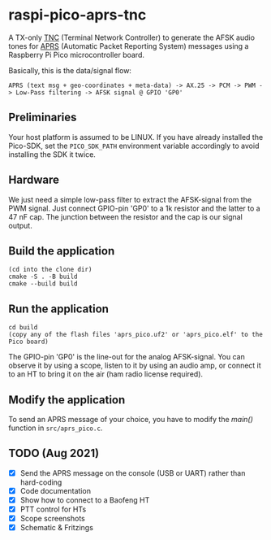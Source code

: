 # raspi-pico-aprs-tnc
A TX-only [TNC](https://en.wikipedia.org/wiki/Terminal_node_controller) (Terminal Network Controller) to generate the AFSK audio tones for [APRS](https://en.wikipedia.org/wiki/Automatic_Packet_Reporting_System) (Automatic Packet Reporting System) messages using a Raspberry Pi Pico microcontroller board.

Basically, this is the data/signal flow:

```
APRS (text msg + geo-coordinates + meta-data) -> AX.25 -> PCM -> PWM -> Low-Pass filtering -> AFSK signal @ GPIO 'GP0'
```

## Preliminaries

Your host platform is assumed to be LINUX.
If you have already installed the Pico-SDK, set the `PICO_SDK_PATH` environment variable accordingly to avoid installing the SDK it twice.

## Hardware

We just need a simple low-pass filter to extract the AFSK-signal from the PWM signal. Just connect GPIO-pin 'GP0' to a 1k resistor and the latter to a 47 nF cap.
The junction between the resistor and the cap is our signal output.

## Build the application
```
(cd into the clone dir)
cmake -S . -B build
cmake --build build
```

## Run the application
```
cd build
(copy any of the flash files 'aprs_pico.uf2' or 'aprs_pico.elf' to the Pico board)
```

The GPIO-pin 'GP0' is the line-out for the analog AFSK-signal. You can observe it by using a scope, listen to it by using an audio amp, or connect it to an HT to bring it on the air (ham radio license required).

## Modify the application

To send an APRS message of your choice, you have to modify the *main()* function in `src/aprs_pico.c`.

## TODO (Aug 2021)

- [x] Send the APRS message on the console (USB or UART) rather than hard-coding
- [x] Code documentation
- [x] Show how to connect to a Baofeng HT
- [x] PTT control for HTs
- [x] Scope screenshots
- [x] Schematic & Fritzings
